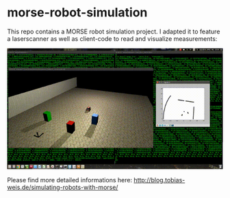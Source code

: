 # morse-robot-simulation
This repo contains a MORSE robot simulation project.
I adapted it to feature a laserscanner as well as client-code to read and visualize measurements:

![Simulation and LaserScanner visualization](second_sim.gif)

Please find more detailed informations here: http://blog.tobias-weis.de/simulating-robots-with-morse/
